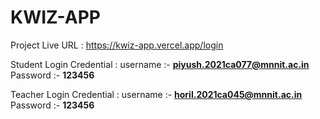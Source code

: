 # KWIZ-APP
Project Live URL : https://kwiz-app.vercel.app/login

Student Login Credential : username :- **piyush.2021ca077@mnnit.ac.in** Password :- **123456**


Teacher Login Credential : username :- **horil.2021ca045@mnnit.ac.in** Password :- **123456**
